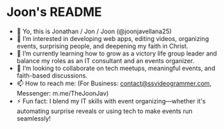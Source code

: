 # Joon's README
- 👋 Yo, this is Jonathan / Jon / Joon (@joonjavellana25)
- 👀 I’m interested in developing web apps, editing videos, organizing events, surprising people, and deepening my faith in Christ.
- 🌱 I’m currently learning how to grow as a victory life group leader and balance my roles as an IT consultant and an events organizer.
- 💞️ I’m looking to collaborate on tech meetups, meaningful events, and faith-based discussions.
- 📫 How to reach me: (For Business: <a href="mailto:contact@ssvideogrammer.com">contact@ssvideogrammer.com</a>, Messenger: m.me/TheJoonJav)
- ⚡ Fun fact: I blend my IT skills with event organizing—whether it's automating surprise reveals or using tech to make events run seamlessly!

<!---
joonjavellana25/joonjavellana25 is a ✨ special ✨ repository because its `README.md` (this file) appears on your GitHub profile.
You can click the Preview link to take a look at your changes.
--->
